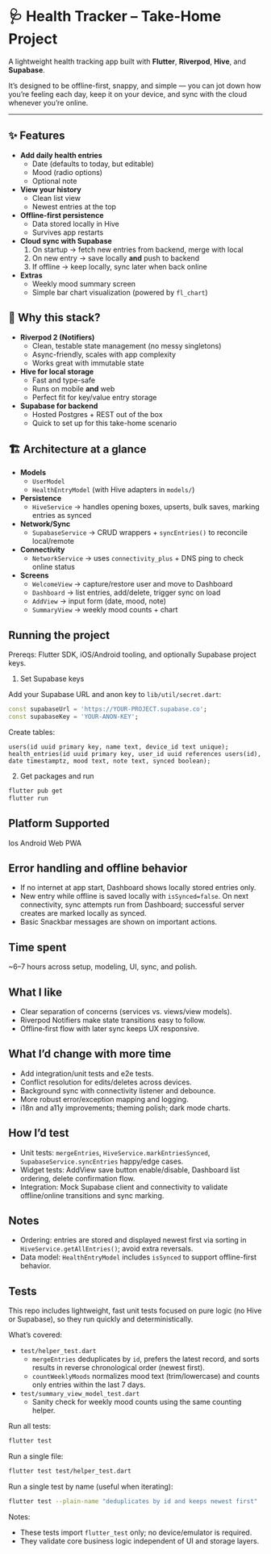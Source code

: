 # 🩺 Health Tracker – Take-Home Project

A lightweight health tracking app built with **Flutter**, **Riverpod**, **Hive**, and **Supabase**.

It’s designed to be offline-first, snappy, and simple — you can jot down how you’re feeling each day, keep it on your device, and sync with the cloud whenever you’re online.

---

## ✨ Features

- **Add daily health entries**
  - Date (defaults to today, but editable)
  - Mood (radio options)
  - Optional note
- **View your history**
  - Clean list view
  - Newest entries at the top
- **Offline-first persistence**
  - Data stored locally in Hive
  - Survives app restarts
- **Cloud sync with Supabase**
  1. On startup → fetch new entries from backend, merge with local
  2. On new entry → save locally **and** push to backend
  3. If offline → keep locally, sync later when back online
- **Extras**
  - Weekly mood summary screen
  - Simple bar chart visualization (powered by `fl_chart`)

## 🤔 Why this stack?

- **Riverpod 2 (Notifiers)**
  - Clean, testable state management (no messy singletons)
  - Async-friendly, scales with app complexity
  - Works great with immutable state
- **Hive for local storage**
  - Fast and type-safe
  - Runs on mobile **and** web
  - Perfect fit for key/value entry storage
- **Supabase for backend**
  - Hosted Postgres + REST out of the box
  - Quick to set up for this take-home scenario

## 🏗️ Architecture at a glance

- **Models**
  - `UserModel`
  - `HealthEntryModel` (with Hive adapters in `models/`)
- **Persistence**
  - `HiveService` → handles opening boxes, upserts, bulk saves, marking entries as synced
- **Network/Sync**
  - `SupabaseService` → CRUD wrappers + `syncEntries()` to reconcile local/remote
- **Connectivity**
  - `NetworkService` → uses `connectivity_plus` + DNS ping to check online status
- **Screens**
  - `WelcomeView` → capture/restore user and move to Dashboard
  - `Dashboard` → list entries, add/delete, trigger sync on load
  - `AddView` → input form (date, mood, note)
  - `SummaryView` → weekly mood counts + chart

## Running the project

Prereqs: Flutter SDK, iOS/Android tooling, and optionally Supabase project keys.

1. Set Supabase keys

Add your Supabase URL and anon key to `lib/util/secret.dart`:

```dart
const supabaseUrl = 'https://YOUR-PROJECT.supabase.co';
const supabaseKey = 'YOUR-ANON-KEY';
```

Create tables:

```
users(id uuid primary key, name text, device_id text unique);
health_entries(id uuid primary key, user_id uuid references users(id), date timestamptz, mood text, note text, synced boolean);
```

2. Get packages and run

```bash
flutter pub get
flutter run
```

## Platform Supported

Ios
Android
Web
PWA

## Error handling and offline behavior

- If no internet at app start, Dashboard shows locally stored entries only.
- New entry while offline is saved locally with `isSynced=false`. On next connectivity, sync attempts run from Dashboard; successful server creates are marked locally as synced.
- Basic Snackbar messages are shown on important actions.

## Time spent

~6–7 hours across setup, modeling, UI, sync, and polish.

## What I like

- Clear separation of concerns (services vs. views/view models).
- Riverpod Notifiers make state transitions easy to follow.
- Offline‑first flow with later sync keeps UX responsive.

## What I’d change with more time

- Add integration/unit tests and e2e tests.
- Conflict resolution for edits/deletes across devices.
- Background sync with connectivity listener and debounce.
- More robust error/exception mapping and logging.
- i18n and a11y improvements; theming polish; dark mode charts.

## How I’d test

- Unit tests: `mergeEntries`, `HiveService.markEntriesSynced`, `SupabaseService.syncEntries` happy/edge cases.
- Widget tests: AddView save button enable/disable, Dashboard list ordering, delete confirmation flow.
- Integration: Mock Supabase client and connectivity to validate offline/online transitions and sync marking.

## Notes

- Ordering: entries are stored and displayed newest first via sorting in `HiveService.getAllEntries()`; avoid extra reversals.
- Data model: `HealthEntryModel` includes `isSynced` to support offline-first behavior.

## Tests

This repo includes lightweight, fast unit tests focused on pure logic (no Hive or Supabase), so they run quickly and deterministically.

What’s covered:

- `test/helper_test.dart`
  - `mergeEntries` deduplicates by `id`, prefers the latest record, and sorts results in reverse chronological order (newest first).
  - `countWeeklyMoods` normalizes mood text (trim/lowercase) and counts only entries within the last 7 days.
- `test/summary_view_model_test.dart`
  - Sanity check for weekly mood counts using the same counting helper.

Run all tests:

```bash
flutter test
```

Run a single file:

```bash
flutter test test/helper_test.dart
```

Run a single test by name (useful when iterating):

```bash
flutter test --plain-name "deduplicates by id and keeps newest first"
```

Notes:

- These tests import `flutter_test` only; no device/emulator is required.
- They validate core business logic independent of UI and storage layers.
